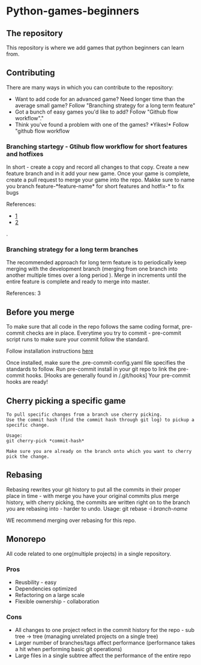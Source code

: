 # Python-games-beginners
## The repository
This repository is where we add games that python beginners can learn from.

## Contributing
<p>There are many ways in which you can contribute to the repository:
  <ul>
    <li> Want to add code for an advanced game? Need longer time than the average small game? Follow "Branching strategy for a long term feature"
    <li> Got a bunch of easy games you'd like to add? Follow "Github flow workflow"."
    <li> Think you've found a problem with one of the games? *Yikes!* Follow "github flow workflow

  </ul>
</p>

### Branching startegy - Gtihub flow workflow for short features and hotfixes
<p>
In short - create a copy and record all changes to that copy.
Create a new feature branch and in it add your new game.
Once your game is complete, create a pull request to merge your game into the repo.
Makke sure to name you branch feature-*feature-name* for short features and hotfix-* to fix bugs
</p>


<p>
References:
<ul>
  <li><a href="https://pradeeploganathan.com/git/git-branching-strategies/">1</a>
  <li><a href="https://medium.com/@patrickporto/4-branching-workflows-for-git-30d0aaee7bf">2</a>
</ul>
</p>.

### Branching strategy for a long term branches
  <p>
    The recommended approach for long term feature is to periodically keep merging with the development branch (merging from one branch into another multiple times over a long period ).
    Merge in increments until the entire feature is complete and ready to merge into master.
    </p>

  <p>
    References: <a herf="https://git-scm.com/book/en/v2/Git-Branching-Branching-Workflows"> 3 </a>
  </p>



## Before you merge

<p>
    To make sure that all code in the repo follows the same coding format, pre-commit checks are in place.
    Everytime you try to commit - pre-commit script runs to make sure your commit follow the standard.</p>
<p>
    Follow installation instructions <a href="https://pre-commit.com/#install"> here </a>
</p>
    Once installed, make sure the .pre-commit-config.yaml file specifies the standards to follow.
    Run pre-commit install in your git repo to link the pre-commit hooks. [Hooks are generally found in <repo>/.git/hooks]
    Your pre-commit hooks are ready!



</p>

## Cherry picking a specific game
    To pull specific changes from a branch use cherry picking.
    Use the commit hash (find the commit hash through git log) to pickup a specific change.

    Usage:
    git cherry-pick *commit-hash*

    Make sure you are already on the branch onto which you want to cherry pick the change.

## Rebasing
  Rebasing rewrites your git history to put all the commits in their proper place in time - with merge you have your original commits plus merge history, with cherry picking, the commits are written right on to the branch you are rebasing into - harder to undo.
  Usage:
  git rebase -i *branch-name*

  WE recommend merging over rebasing for this repo.

## Monorepo
  <p>
  All code related to one org(multiple projects) in a single repository.

  ### Pros
  <ul>
    <li> Reusbility - easy
    <li> Dependencies optimized
    <li> Refactoring on a large scale
    <li> Flexible ownership - collaboration
  </ul>


  ### Cons
  <ul>
    <li> All changes to one project refect in the commit history for the repo - sub tree -> tree (managing unrelated projects on a single tree)
    <li> Larger number of branches/tags affect performance (performance takes a hit when performing basic git operations)
    <li> Large files in a single subtree affect the performance of the entire repo
  </ul>
  </p>
